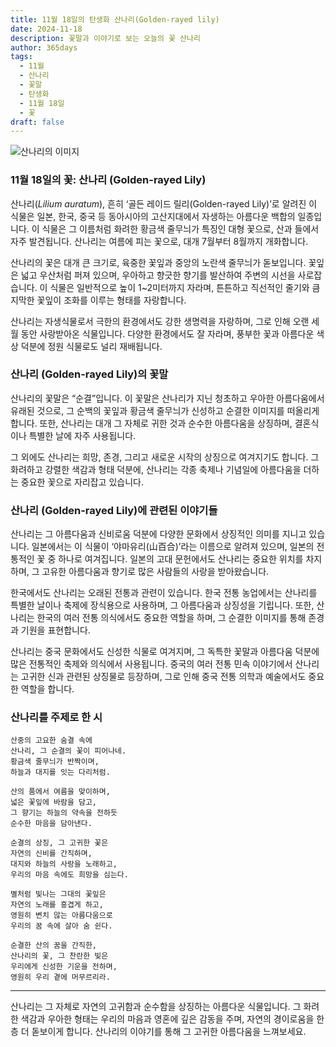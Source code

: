 ```yaml
---
title: 11월 18일의 탄생화 산나리(Golden-rayed lily)
date: 2024-11-18
description: 꽃말과 이야기로 보는 오늘의 꽃 산나리
author: 365days
tags:
  - 11월
  - 산나리
  - 꽃말
  - 탄생화
  - 11월 18일
  - 꽃
draft: false
---
```



![산나리의 이미지](https://cdn.pixabay.com/photo/2020/07/26/18/19/flowers-5440298_640.jpg#center)


### 11월 18일의 꽃: 산나리 (Golden-rayed Lily)

산나리(*Lilium auratum*), 흔히 ‘골든 레이드 릴리(Golden-rayed Lily)’로 알려진 이 식물은 일본, 한국, 중국 등 동아시아의 고산지대에서 자생하는 아름다운 백합의 일종입니다. 이 식물은 그 이름처럼 화려한 황금색 줄무늬가 특징인 대형 꽃으로, 산과 들에서 자주 발견됩니다. 산나리는 여름에 피는 꽃으로, 대개 7월부터 8월까지 개화합니다.

산나리의 꽃은 대개 큰 크기로, 육중한 꽃잎과 중앙의 노란색 줄무늬가 돋보입니다. 꽃잎은 넓고 우산처럼 퍼져 있으며, 우아하고 향긋한 향기를 발산하여 주변의 시선을 사로잡습니다. 이 식물은 일반적으로 높이 1~2미터까지 자라며, 튼튼하고 직선적인 줄기와 큼지막한 꽃잎이 조화를 이루는 형태를 자랑합니다.

산나리는 자생식물로서 극한의 환경에서도 강한 생명력을 자랑하며, 그로 인해 오랜 세월 동안 사랑받아온 식물입니다. 다양한 환경에서도 잘 자라며, 풍부한 꽃과 아름다운 색상 덕분에 정원 식물로도 널리 재배됩니다.

### 산나리 (Golden-rayed Lily)의 꽃말

산나리의 꽃말은 “순결”입니다. 이 꽃말은 산나리가 지닌 청초하고 우아한 아름다움에서 유래된 것으로, 그 순백의 꽃잎과 황금색 줄무늬가 신성하고 순결한 이미지를 떠올리게 합니다. 또한, 산나리는 대개 그 자체로 귀한 것과 순수한 아름다움을 상징하며, 결혼식이나 특별한 날에 자주 사용됩니다.

그 외에도 산나리는 희망, 존경, 그리고 새로운 시작의 상징으로 여겨지기도 합니다. 그 화려하고 강렬한 색감과 형태 덕분에, 산나리는 각종 축제나 기념일에 아름다움을 더하는 중요한 꽃으로 자리잡고 있습니다.

### 산나리 (Golden-rayed Lily)에 관련된 이야기들

산나리는 그 아름다움과 신비로움 덕분에 다양한 문화에서 상징적인 의미를 지니고 있습니다. 일본에서는 이 식물이 ‘야마유리(山百合)’라는 이름으로 알려져 있으며, 일본의 전통적인 꽃 중 하나로 여겨집니다. 일본의 고대 문헌에서도 산나리는 중요한 위치를 차지하며, 그 고유한 아름다움과 향기로 많은 사람들의 사랑을 받아왔습니다.

한국에서도 산나리는 오래된 전통과 관련이 있습니다. 한국 전통 농업에서는 산나리를 특별한 날이나 축제에 장식용으로 사용하며, 그 아름다움과 상징성을 기립니다. 또한, 산나리는 한국의 여러 전통 의식에서도 중요한 역할을 하며, 그 순결한 이미지를 통해 존경과 기원을 표현합니다.

산나리는 중국 문화에서도 신성한 식물로 여겨지며, 그 독특한 꽃말과 아름다움 덕분에 많은 전통적인 축제와 의식에서 사용됩니다. 중국의 여러 전통 민속 이야기에서 산나리는 고귀한 신과 관련된 상징물로 등장하며, 그로 인해 중국 전통 의학과 예술에서도 중요한 역할을 합니다.

### 산나리를 주제로 한 시

	산중의 고요한 숨결 속에
	산나리, 그 순결의 꽃이 피어나네.
	황금색 줄무늬가 반짝이며,
	하늘과 대지를 잇는 다리처럼.
	
	산의 품에서 여름을 맞이하며,
	넓은 꽃잎에 바람을 담고,
	그 향기는 하늘의 약속을 전하듯
	순수한 마음을 담아낸다.
	
	순결의 상징, 그 고귀한 꽃은
	자연의 신비를 간직하며,
	대지와 하늘의 사랑을 노래하고,
	우리의 마음 속에도 희망을 심는다.
	
	별처럼 빛나는 그대의 꽃잎은
	자연의 노래를 흥겹게 하고,
	영원히 변치 않는 아름다움으로
	우리의 꿈 속에 살아 숨 쉰다.
	
	순결한 산의 꿈을 간직한,
	산나리의 꽃, 그 찬란한 빛은
	우리에게 신성한 기운을 전하며,
	영원히 우리 곁에 머무르리라.

---

산나리는 그 자체로 자연의 고귀함과 순수함을 상징하는 아름다운 식물입니다. 그 화려한 색감과 우아한 형태는 우리의 마음과 영혼에 깊은 감동을 주며, 자연의 경이로움을 한층 더 돋보이게 합니다. 산나리의 이야기를 통해 그 고귀한 아름다움을 느껴보세요.